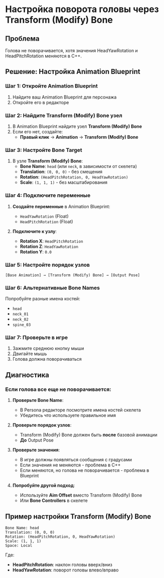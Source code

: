 # Настройка поворота головы через Transform (Modify) Bone

## Проблема
Голова не поворачивается, хотя значения HeadYawRotation и HeadPitchRotation меняются в C++.

## Решение: Настройка Animation Blueprint

### Шаг 1: Откройте Animation Blueprint
1. Найдите ваш Animation Blueprint для персонажа
2. Откройте его в редакторе

### Шаг 2: Найдите Transform (Modify) Bone узел
1. В Animation Blueprint найдите узел **Transform (Modify) Bone**
2. Если его нет, создайте:
   - **Правый клик** → **Animation** → **Transform (Modify) Bone**

### Шаг 3: Настройте Bone Target
1. В узле **Transform (Modify) Bone**:
   - **Bone Name**: `head` (или `neck`, в зависимости от скелета)
   - **Translation**: `(0, 0, 0)` - без смещения
   - **Rotation**: `(HeadPitchRotation, 0, HeadYawRotation)`
   - **Scale**: `(1, 1, 1)` - без масштабирования

### Шаг 4: Подключите переменные
1. **Создайте переменные** в Animation Blueprint:
   - `HeadYawRotation` (Float)
   - `HeadPitchRotation` (Float)

2. **Подключите к узлу**:
   - **Rotation X**: `HeadPitchRotation`
   - **Rotation Z**: `HeadYawRotation`
   - **Rotation Y**: `0.0`

### Шаг 5: Настройте порядок узлов
```
[Base Animation] → [Transform (Modify) Bone] → [Output Pose]
```

### Шаг 6: Альтернативные Bone Names
Попробуйте разные имена костей:
- `head`
- `neck_01`
- `neck_02`
- `spine_03`

### Шаг 7: Проверьте в игре
1. Зажмите среднюю кнопку мыши
2. Двигайте мышь
3. Голова должна поворачиваться

## Диагностика

### Если голова все еще не поворачивается:

1. **Проверьте Bone Name**:
   - В Persona редакторе посмотрите имена костей скелета
   - Убедитесь что используете правильное имя

2. **Проверьте порядок узлов**:
   - Transform (Modify) Bone должен быть **после** базовой анимации
   - **До** Output Pose

3. **Проверьте значения**:
   - В игре должны появляться сообщения с градусами
   - Если значения не меняются - проблема в C++
   - Если меняются, но голова не поворачивается - проблема в Blueprint

4. **Попробуйте другой подход**:
   - Используйте **Aim Offset** вместо Transform (Modify) Bone
   - Или **Bone Controllers** в скелете

## Пример настройки Transform (Modify) Bone

```
Bone Name: head
Translation: (0, 0, 0)
Rotation: (HeadPitchRotation, 0, HeadYawRotation)
Scale: (1, 1, 1)
Space: Local
```

Где:
- **HeadPitchRotation**: наклон головы вверх/вниз
- **HeadYawRotation**: поворот головы влево/вправо



